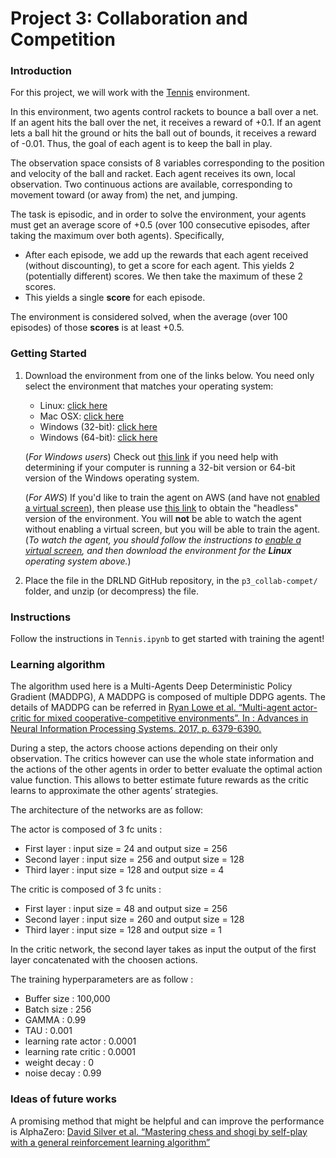 # Project 3: Collaboration and Competition

### Introduction

For this project, we will work with the [Tennis](https://github.com/Unity-Technologies/ml-agents/blob/master/docs/Learning-Environment-Examples.md#tennis) environment.

In this environment, two agents control rackets to bounce a ball over a net. If an agent hits the ball over the net, it receives a reward of +0.1.  If an agent lets a ball hit the ground or hits the ball out of bounds, it receives a reward of -0.01.  Thus, the goal of each agent is to keep the ball in play.

The observation space consists of 8 variables corresponding to the position and velocity of the ball and racket. Each agent receives its own, local observation.  Two continuous actions are available, corresponding to movement toward (or away from) the net, and jumping. 

The task is episodic, and in order to solve the environment, your agents must get an average score of +0.5 (over 100 consecutive episodes, after taking the maximum over both agents). Specifically,

- After each episode, we add up the rewards that each agent received (without discounting), to get a score for each agent. This yields 2 (potentially different) scores. We then take the maximum of these 2 scores.
- This yields a single **score** for each episode.

The environment is considered solved, when the average (over 100 episodes) of those **scores** is at least +0.5.

### Getting Started

1. Download the environment from one of the links below.  You need only select the environment that matches your operating system:
    - Linux: [click here](https://s3-us-west-1.amazonaws.com/udacity-drlnd/P3/Tennis/Tennis_Linux.zip)
    - Mac OSX: [click here](https://s3-us-west-1.amazonaws.com/udacity-drlnd/P3/Tennis/Tennis.app.zip)
    - Windows (32-bit): [click here](https://s3-us-west-1.amazonaws.com/udacity-drlnd/P3/Tennis/Tennis_Windows_x86.zip)
    - Windows (64-bit): [click here](https://s3-us-west-1.amazonaws.com/udacity-drlnd/P3/Tennis/Tennis_Windows_x86_64.zip)
    
    (_For Windows users_) Check out [this link](https://support.microsoft.com/en-us/help/827218/how-to-determine-whether-a-computer-is-running-a-32-bit-version-or-64) if you need help with determining if your computer is running a 32-bit version or 64-bit version of the Windows operating system.

    (_For AWS_) If you'd like to train the agent on AWS (and have not [enabled a virtual screen](https://github.com/Unity-Technologies/ml-agents/blob/master/docs/Training-on-Amazon-Web-Service.md)), then please use [this link](https://s3-us-west-1.amazonaws.com/udacity-drlnd/P3/Tennis/Tennis_Linux_NoVis.zip) to obtain the "headless" version of the environment.  You will **not** be able to watch the agent without enabling a virtual screen, but you will be able to train the agent.  (_To watch the agent, you should follow the instructions to [enable a virtual screen](https://github.com/Unity-Technologies/ml-agents/blob/master/docs/Training-on-Amazon-Web-Service.md), and then download the environment for the **Linux** operating system above._)

2. Place the file in the DRLND GitHub repository, in the `p3_collab-compet/` folder, and unzip (or decompress) the file. 

### Instructions

Follow the instructions in `Tennis.ipynb` to get started with training the agent!  


### Learning algorithm

The algorithm used here is a Multi-Agents Deep Deterministic Policy Gradient (MADDPG), A MADDPG is composed of multiple DDPG agents. The details of MADDPG can be referred in [Ryan Lowe et al. “Multi-agent actor-critic for mixed cooperative-competitive environments”. In : Advances in Neural Information Processing Systems. 2017, p. 6379-6390.](https://arxiv.org/abs/1706.02275) 

During a step, the actors choose actions depending on their only observation. The critics however can use
the whole state information and the actions of the other agents in order to better evaluate the optimal action
value function. This allows to better estimate future rewards as the critic learns to approximate the other agents’ strategies.

The architecture of the networks are as follow: 

The actor is composed of 3 fc units :
- First layer : input size = 24 and output size = 256
- Second layer : input size = 256 and output size = 128
- Third layer : input size = 128 and output size = 4

The critic is composed of 3 fc units :
- First layer : input size = 48 and output size = 256
- Second layer : input size = 260 and output size = 128
- Third layer : input size = 128 and output size = 1

In the critic network, the second layer takes as input the output of the first layer concatenated with the choosen actions.

The training hyperparameters are as follow :
- Buffer size : 100,000
- Batch size : 256
- GAMMA : 0.99
- TAU : 0.001
- learning rate actor : 0.0001
- learning rate critic : 0.0001
- weight decay : 0
- noise decay : 0.99


### Ideas of future works

A promising method that might be helpful and can improve the performance is AlphaZero: [David Silver et al. “Mastering chess and shogi by self-play with a general reinforcement learning algorithm”](https://arxiv.org/abs/1712.01815)